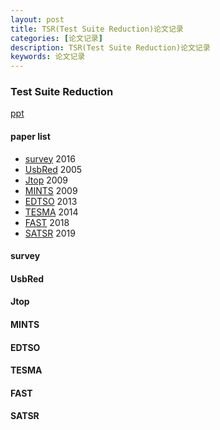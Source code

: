 ```yaml
---
layout: post
title: TSR(Test Suite Reduction)论文记录
categories: [论文记录]
description: TSR(Test Suite Reduction)论文记录
keywords: 论文记录
---
```


### Test Suite Reduction

[ppt][]

#### paper list

* [survey][] 2016
* [UsbRed][] 2005
* [Jtop][] 2009
* [MINTS][] 2009
* [EDTSO][] 2013
* [TESMA][] 2014
* [FAST][] 2018
* [SATSR][] 2019

#### survey



#### UsbRed



#### Jtop



#### MINTS



#### EDTSO



#### TESMA



#### FAST



#### SATSR













































[survey]:https://ningmorain.github.io/files/TSR/survey.pdf
[UsbRed]:https://ningmorain.github.io/files/TSR/UsbRed.pdf
[Jtop]:https://ningmorain.github.io/files/TSR/Jtop.pdf
[MINTS]:https://ningmorain.github.io/files/TSR/MINTS.pdf
[EDTSO]:https://ningmorain.github.io/files/TSR/EDTSO.pdf
[TESMA]:https://ningmorain.github.io/files/TSR/TESMA.pdf
[FAST]:https://ningmorain.github.io/files/TSR/FAST.pdf
[SATSR]:https://ningmorain.github.io/files/TSR/SATSR.pdf
[ppt]:https://ningmorain.github.io/files/TSR/TSR.pptx
